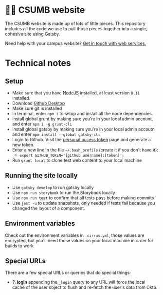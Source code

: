 # 🏄‍♀️ CSUMB website

The CSUMB website is made up of lots of little pieces. This repository includes all the code we use to pull those pieces together into a single, cohesive site using Gatsby.

Need help with your campus website? [Get in touch with web services.](https://csumb.edu/web)

# Technical notes

## Setup

- Make sure that you have [NodeJS](https://nodejs.org) installed, at least version `8.11` installed.
- Download [Github Desktop](https://desktop.github.com/)
- Make sure git is installed
- In terminal, enter `npm i` to setup and install all the node dependencies.
- Install global grunt by making sure you're in your local admin account, and enter `npm i -g grunt-cli`
- Install global gatsby by making sure you're in your local admin accoutn and enter `npm install --global gatsby-cli`
- Login to Github. Visit the [personal access token](https://github.com/settings/tokens) page and generate a new token.
- Enter a new line in the file `~/.bash_profile` (create it if you don't have it):
  - `export GITHUB_TOKEN='[github username]:[token]';`
- Run `grunt local` to clone test web content to your local machine

## Running the site locally

- Use `gatsby develop` to run gatsby locally
- Use `npm run storybook` to run the Storybook locally
- Use `npm run test` to confirm that all tests pass before making commits
- Use `jest -u` to update snapshots, only needed if tests fail because you changed the layout of a component.

## Environment variables

Check out the environment variables in `.cirrus.yml`, those values are encrypted, but you'll need those values on your local machine in order for builds to work.

## Special URLs

There are a few special URLs or queries that do special things:

- **?\_login** appending the `_login` query to any URL will force the local cache of the user object to flush and re-fetch the user's data from Okta.
